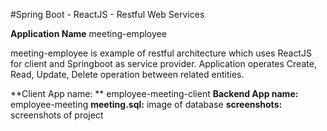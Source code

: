 #Spring Boot - ReactJS - Restful Web Services


**Application Name** meeting-employee

meeting-employee is example of restful architecture which uses ReactJS for client and Springboot as service provider.
Application operates Create, Read, Update, Delete operation between related entities.

**Client App name: ** employee-meeting-client
**Backend App name:** employee-meeting
**meeting.sql:** image of database
**screenshots:** screenshots of project
